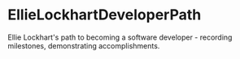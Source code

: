 # EllieLockhartDeveloperPath
Ellie Lockhart's path to becoming a software developer - recording milestones, demonstrating accomplishments.
